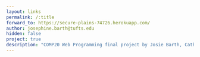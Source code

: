 ```yaml
---
layout: links
permalink: /:title
forward_to: https://secure-plains-74726.herokuapp.com/
author: josephine.barth@tufts.edu
hidden: false
project: true
description: "COMP20 Web Programming final project by Josie Barth, Catherine Cowell, Hannah Freedman, and Elif Olmez"
---
```

